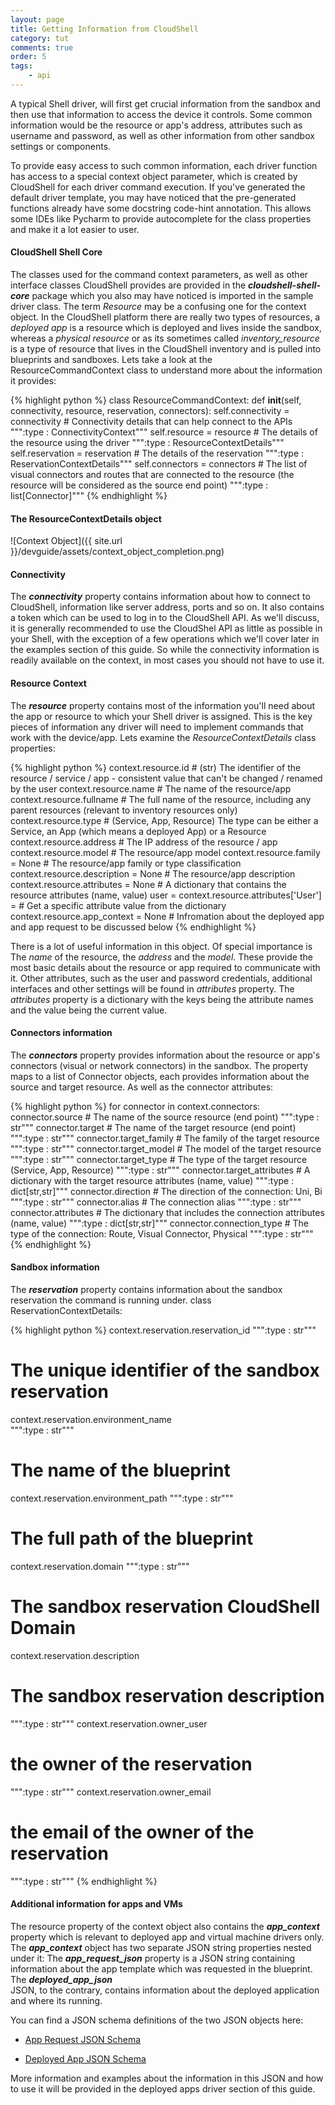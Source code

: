 ```yaml
---
layout: page
title: Getting Information from CloudShell
category: tut
comments: true
order: 5
tags:
    - api
---
```

A typical Shell driver, will first get crucial information from the sandbox and then use that information
to access the device it controls. Some common information would be the resource or app's address, attributes
such as username and password, as well as other information from other sandbox settings or components.

To provide easy access to such common information, each driver function has access to a special context object parameter,
which is created by CloudShell for each driver command execution. If you've generated the default driver template,
you may have noticed that the pre-generated functions already have some docstring code-hint annotation.
This allows some IDEs like Pycharm to provide autocomplete for the class properties and make it a lot easier to user.

#### CloudShell Shell Core

The classes used for the command context parameters, as well as other interface classes CloudShell provides are provided
in the **_cloudshell-shell-core_** package which you also may have noticed is imported in the sample driver class.
The term _Resource_ may be a confusing one for the context object. In the CloudShell platform there are really two types
of resources, a _deployed app_ is a resource which is deployed and lives inside the sandbox, whereas a _physical resource_
or as its sometimes called _inventory_resource_ is a type of resource that lives in the CloudShell inventory and is pulled into
blueprints and sandboxes.
Lets take a look at the ResourceCommandContext class to understand more about the information it provides:

{% highlight python %}
class ResourceCommandContext:
    def __init__(self, connectivity, resource, reservation, connectors):
        self.connectivity = connectivity                # Connectivity details that can help connect to the APIs
        """:type : ConnectivityContext"""
        self.resource = resource                        # The details of the resource using the driver
        """:type : ResourceContextDetails"""
        self.reservation = reservation                  # The details of the reservation
        """:type : ReservationContextDetails"""
        self.connectors = connectors                    # The list of visual connectors and routes that are connected to the resource (the resource will be considered as the source end point)
        """:type : list[Connector]"""
{% endhighlight %}

#### The ResourceContextDetails object

![Context Object]({{ site.url }}/devguide/assets/context_object_completion.png)

#### Connectivity

The **_connectivity_** property contains information about how to connect to CloudShell, information like server address, ports and so on.
It also contains a token which can be used to log in to the CloudShell API. As we'll discuss, it is generally recommended to use the CloudShel API
as little as possible in your Shell, with the exception of a few operations which we'll cover later in the examples section of this guide.
So while the connectivity information is readily available on the context, in most cases you should not have to use it.

#### Resource Context

The **_resource_** property contains most of the information you'll need about the app or resource to which your Shell driver is assigned.
This is the key pieces of information any driver will need to implement commands that work with the device/app.
Lets examine the _ResourceContextDetails_ class properties:

{% highlight python %}
context.resource.id  # (str) The identifier of the resource / service / app - consistent value that can't be changed / renamed by the user
context.resource.name   # The name of the resource/app
context.resource.fullname   # The full name of the resource, including any parent resources (relevant to inventory resources only)
context.resource.type   # (Service, App, Resource) The type can be either a Service, an App (which means a deployed App) or a Resource
context.resource.address   # The IP address of the resource / app
context.resource.model   # The resource/app model
context.resource.family = None  # The resource/app family or type classification
context.resource.description = None  # The resource/app description
context.resource.attributes = None  # A dictionary that contains the resource attributes (name, value)
user = context.resource.attributes['User'] = # Get a specific attribute value from the dictionary
context.resource.app_context = None # Infromation about the deployed app and app request to be discussed below
{% endhighlight %}

There is a lot of useful information in this object. Of special importance is The _name_ of the resource, the _address_ and the _model_. These provide
the most basic details about the resource or app required to communicate with it. Other attributes, such as the user and password credentials, additional
interfaces and other settings will be found in _attributes_ property. The _attributes_ property is a dictionary with the keys being the attribute names
and the value being the current value.

#### Connectors information

The **_connectors_** property provides information about the resource or app's connectors (visual or network connectors) in the sandbox.
The property maps to a list of Connector objects, each provides information about the source and target resource. As
well as the connector attributes:

{% highlight python %}
for connector in context.connectors:
    connector.source  # The name of the source resource (end point)
    """:type : str"""
    connector.target  # The name of the target resource (end point)
    """:type : str"""
    connector.target_family   # The family of the target resource
    """:type : str"""
    connector.target_model   # The model of the target resource
    """:type : str"""
    connector.target_type   # The type of the target resource  (Service, App, Resource)
    """:type : str"""
    connector.target_attributes   # A dictionary with the target resource attributes (name, value)
    """:type : dict[str,str]"""
    connector.direction   # The direction of the connection: Uni, Bi
    """:type : str"""
    connector.alias  # The connection alias
    """:type : str"""
    connector.attributes   # The dictionary that includes the connection attributes (name, value)
    """:type : dict[str,str]"""
    connector.connection_type   # The type of the connection: Route, Visual Connector, Physical
    """:type : str"""
{% endhighlight %}

#### Sandbox information

The **_reservation_** property contains information about the sandbox reservation the command is running under.
class ReservationContextDetails:

{% highlight python %}
context.reservation.reservation_id
""":type : str"""
# The unique identifier of the sandbox reservation
context.reservation.environment_name  
""":type : str"""
# The name of the blueprint
context.reservation.environment_path
""":type : str"""
# The full path of the blueprint
context.reservation.domain
""":type : str"""
# The sandbox reservation CloudShell Domain        
context.reservation.description
# The sandbox reservation description
""":type : str"""
context.reservation.owner_user  
# the owner of the reservation
""":type : str"""
context.reservation.owner_email
# the email of the owner of the reservation
""":type : str"""
{% endhighlight %}

#### Additional information for apps and VMs

The resource property of the context object also contains the **_app_context_** property which is relevant to deployed app and virtual
machine drivers only. The **_app_context_** object has two separate JSON string properties nested under it: The **_app_request_json_**
property is a JSON string containing information about the app template which was requested in the blueprint. The **_deployed_app_json_**  
JSON, to the contrary, contains information about the deployed application and where its running.

You can find a JSON schema definitions of the two JSON objects here:

* [App Request JSON Schema](https://github.com/QualiSystems/cloudshell-shell-core/blob/dev/cloudshell/shell/core/schemas/app_request.json)

* [Deployed App JSON Schema](https://github.com/QualiSystems/cloudshell-shell-core/blob/dev/cloudshell/shell/core/schemas/deployed_app.json)

More information and examples about the information in this JSON and how to use it will be provided in the deployed apps driver
section of this guide.
